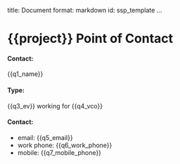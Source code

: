title: Document
format: markdown
id: ssp_template
...
# {{project}} Point of Contact

#### Contact:
{{q1_name}}

#### Type:
{{q3_ev}} working for {{q4_vco}}

#### Contact:
* email: {{q5_email}}
* work phone: {{q6_work_phone}}
* mobile: {{q7_mobile_phone}}
